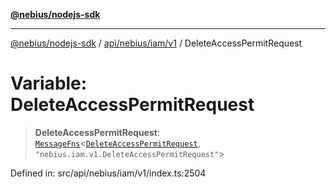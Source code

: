 [**@nebius/nodejs-sdk**](../../../../../README.md)

---

[@nebius/nodejs-sdk](../../../../../README.md) / [api/nebius/iam/v1](../README.md) / DeleteAccessPermitRequest

# Variable: DeleteAccessPermitRequest

> **DeleteAccessPermitRequest**: [`MessageFns`](../../../../../runtime/protos/core/interfaces/MessageFns.md)\<[`DeleteAccessPermitRequest`](../interfaces/DeleteAccessPermitRequest.md), `"nebius.iam.v1.DeleteAccessPermitRequest"`\>

Defined in: src/api/nebius/iam/v1/index.ts:2504
